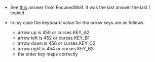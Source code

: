 - See [this](https://stackoverflow.com/questions/39488788/how-to-make-a-menu-in-python-navigable-with-arrow-keys) answer from FocusedWolf. It was the last answer the last I looked.

- In my case the keyboard value for the arrow keys are as follows:
  - arrow up is 450 or curses.KEY_A2
  - arrow left is 452 or curses.KEY_B1
  - arrow down is 456 or curses.KEY_C2
  - arrow right is 454 or curses.KEY_B3
  - the enter key maps correctly
